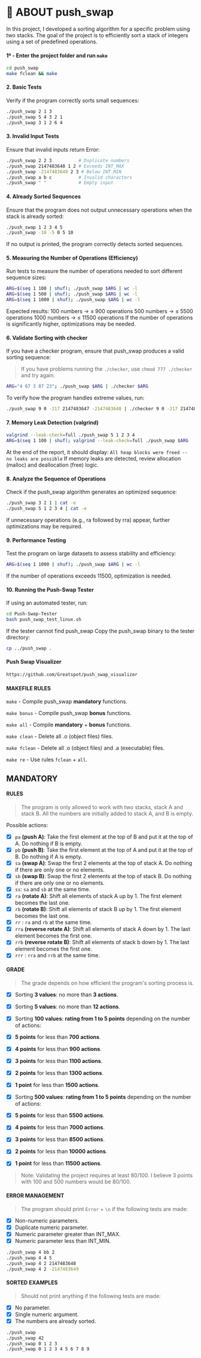 # 🔢 ABOUT push_swap

In this project, I developed a sorting algorithm for a specific problem using two stacks. The goal of the project is to efficiently sort a stack of integers using a set of predefined operations.

#### 1º - Enter the project folder and run `make`
```bash
cd push_swap
make fclean && make
```
#### 2. Basic Tests
Verify if the program correctly sorts small sequences:
```bash
./push_swap 2 1 3
./push_swap 5 4 3 2 1
./push_swap 3 1 2 6 4
```
#### 3. Invalid Input Tests
Ensure that invalid inputs return Error:
```bash
./push_swap 2 2 3          # Duplicate numbers
./push_swap 2147483648 1 2 # Exceeds INT_MAX
./push_swap -2147483649 2 3 # Below INT_MIN
./push_swap a b c          # Invalid characters
./push_swap " "            # Empty input
```
#### 4. Already Sorted Sequences
Ensure that the program does not output unnecessary operations when the stack is already sorted:
```bash
./push_swap 1 2 3 4 5
./push_swap -10 -5 0 5 10
```
If no output is printed, the program correctly detects sorted sequences.

#### 5. Measuring the Number of Operations (Efficiency)
Run tests to measure the number of operations needed to sort different sequence sizes:
```bash
ARG=$(seq 1 100 | shuf); ./push_swap $ARG | wc -l
ARG=$(seq 1 500 | shuf); ./push_swap $ARG | wc -l
ARG=$(seq 1 1000 | shuf); ./push_swap $ARG | wc -l
```
Expected results:
100 numbers → ≤ 900 operations
500 numbers → ≤ 5500 operations
1000 numbers → ≤ 11500 operations
If the number of operations is significantly higher, optimizations may be needed.

#### 6. Validate Sorting with checker
If you have a checker program, ensure that push_swap produces a valid sorting sequence:
> If you have problems running the `./checker`, use `chmod 777 ./checker` and try again.
```bash
ARG="4 67 3 87 23"; ./push_swap $ARG | ./checker $ARG
```
To verify how the program handles extreme values, run:
```bash
./push_swap 9 0 -217 2147483647 -2147483648 | ./checker 9 0 -217 2147483647 -2147483648
```
#### 7. Memory Leak Detection (valgrind)
```bash
valgrind --leak-check=full ./push_swap 5 1 2 3 4
ARG=$(seq 1 100 | shuf); valgrind --leak-check=full ./push_swap $ARG
```
At the end of the report, it should display:
`All heap blocks were freed -- no leaks are possible`
If memory leaks are detected, review allocation (malloc) and deallocation (free) logic.

#### 8. Analyze the Sequence of Operations
Check if the push_swap algorithm generates an optimized sequence:
```bash
./push_swap 3 2 1 | cat -e
./push_swap 5 1 2 3 4 | cat -e
```
If unnecessary operations (e.g., ra followed by rra) appear, further optimizations may be required.

#### 9. Performance Testing
Test the program on large datasets to assess stability and efficiency:
```bash
ARG=$(seq 1 1000 | shuf); ./push_swap $ARG | wc -l
```
If the number of operations exceeds 11500, optimization is needed.

#### 10. Running the Push-Swap Tester
If using an automated tester, run:
```bash
cd Push-Swap-Tester
bash push_swap_test_linux.sh
```
If the tester cannot find push_swap
Copy the push_swap binary to the tester directory:
```bash
cp ../push_swap .
```

#### Push Swap Visualizer
```bash
https://github.com/Greatspot/push_swap_visualizer
```

#### MAKEFILE RULES

`make` - Compile push_swap **mandatory** functions.

`make bonus` - Compile push_swap **bonus** functions.

`make all` - Compile **mandatory** + **bonus** functions.

`make clean` - Delete all .o (object files) files.

`make fclean` - Delete all .o (object files) and .a (executable) files.

`make re` - Use rules `fclean` + `all`.


## MANDATORY
#### RULES
> The program is only allowed to work with two stacks, stack A and stack B. All the numbers are initially added to stack A, and B is empty.

Possible actions:
- [x] `pa` **(push A)**: Take the first element at the top of B and put it at the top of A. Do nothing if B is empty.
- [x] `pb` **(push B)**: Take the first element at the top of A and put it at the top of B. Do nothing if A is empty.
- [x] `sa` **(swap A)**: Swap the first 2 elements at the top of stack A. Do nothing if there are only one or no elements.
- [x] `sb` **(swap B)**: Swap the first 2 elements at the top of stack B. Do nothing if there are only one or no elements.
- [x] `ss`: `sa` and `sb` at the same time.
- [x] `ra` **(rotate A)**: Shift all elements of stack A up by 1. The first element becomes the last one.
- [x] `rb` **(rotate B)**: Shift all elements of stack B up by 1. The first element becomes the last one.
- [x] `rr` : `ra` and `rb` at the same time.
- [x] `rra` **(reverse rotate A)**: Shift all elements of stack A down by 1. The last element becomes the first one.
- [x] `rrb` **(reverse rotate B)**: Shift all elements of stack b down by 1. The last element becomes the first one.
- [x] `rrr` : `rra` and `rrb` at the same time.

#### GRADE
> The grade depends on how efficient the program's sorting process is.
 
- [x] Sorting **3 values**: no more than **3 actions**.
- [x] Sorting **5 values**: no more than **12 actions**.
- [x] Sorting **100 values**: **rating from 1 to 5 points** depending on the number of actions:

- [x] **5 points** for less than **700 actions**.
- [x] **4 points** for less than **900 actions**.
- [x] **3 points** for less than **1100 actions**.
- [x] **2 points** for less than **1300 actions**.
- [x] **1 point** for less than **1500 actions**.
- [x] Sorting **500 values**: **rating from 1 to 5 points** depending on the number of actions:

- [x] **5 points** for less than **5500 actions**.
- [x] **4 points** for less than **7000 actions**.
- [x] **3 points** for less than **8500 actions**.
- [x] **2 points** for less than **10000 actions**.
- [x] **1 point** for less than **11500 actions**.

> Note: Validating the project requires at least 80/100. I believe 3 points with 100 and 500 numbers would be 80/100.

#### ERROR MANAGEMENT
> The program should print `Error` + `\n` if the following tests are made:

- [x] Non-numeric parameters.
- [x] Duplicate numeric parameter.
- [x] Numeric parameter greater than INT_MAX.
- [x] Numeric parameter less than INT_MIN.

```bash
./push_swap 4 bb 2
./push_swap 4 4 5
./push_swap 4 2 2147483648
./push_swap 4 2 -2147483649
```

#### SORTED EXAMPLES
> Should not print anything if the following tests are made:

- [x] No parameter.
- [x] Single numeric argument.
- [x] The numbers are already sorted.

```bash
./push_swap
./push_swap 42
./push_swap 0 1 2 3
./push_swap 0 1 2 3 4 5 6 7 8 9
```